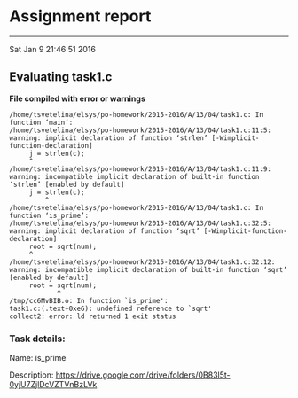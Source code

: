# Assignment report
---
Sat Jan  9 21:46:51 2016

## Evaluating task1.c

**File compiled with error or warnings**

```
/home/tsvetelina/elsys/po-homework/2015-2016/A/13/04/task1.c: In function ‘main’:
/home/tsvetelina/elsys/po-homework/2015-2016/A/13/04/task1.c:11:5: warning: implicit declaration of function ‘strlen’ [-Wimplicit-function-declaration]
     j = strlen(c);
     ^
/home/tsvetelina/elsys/po-homework/2015-2016/A/13/04/task1.c:11:9: warning: incompatible implicit declaration of built-in function ‘strlen’ [enabled by default]
     j = strlen(c);
         ^
/home/tsvetelina/elsys/po-homework/2015-2016/A/13/04/task1.c: In function ‘is_prime’:
/home/tsvetelina/elsys/po-homework/2015-2016/A/13/04/task1.c:32:5: warning: implicit declaration of function ‘sqrt’ [-Wimplicit-function-declaration]
     root = sqrt(num);
     ^
/home/tsvetelina/elsys/po-homework/2015-2016/A/13/04/task1.c:32:12: warning: incompatible implicit declaration of built-in function ‘sqrt’ [enabled by default]
     root = sqrt(num);
            ^
/tmp/cc6MvBIB.o: In function `is_prime':
task1.c:(.text+0xe6): undefined reference to `sqrt'
collect2: error: ld returned 1 exit status
```

### Task details:

Name: is_prime

Description: https://drive.google.com/drive/folders/0B83l5t-0yjU7ZjlDcVZTVnBzLVk
